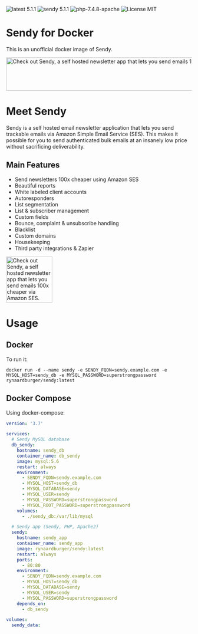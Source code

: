 ![latest 5.1.1](https://img.shields.io/badge/latest-5.1.1-green.svg?style=flat)
![sendy 5.1.1](https://img.shields.io/badge/sendy-5.1.1-brightgreen.svg) ![php-7.4.8-apache](https://img.shields.io/badge/php-7.4.8-orange.svg) ![License MIT](https://img.shields.io/badge/license-MIT-blue.svg)

# Sendy for Docker

This is an unofficial docker image of Sendy.

<a href="https://sendy.co/?ref=kJgvA" title=""><img src="https://sendy.co/images/banners/728x90_var2.jpg" alt="Check out Sendy, a self hosted newsletter app that lets you send emails 100x cheaper via Amazon SES." width="728" height="90"/></a>

# Meet Sendy

Sendy is a self hosted email newsletter application that lets you send trackable emails via Amazon Simple Email Service (SES). This makes it possible for you to send authenticated bulk emails at an insanely low price without sacrificing deliverability.

## Main Features

- Send newsletters 100x cheaper using Amazon SES
- Beautiful reports
- White labeled client accounts
- Autoresponders
- List segmentation
- List & subscriber management
- Custom fields
- Bounce, complaint & unsubscribe handling
- Blacklist
- Custom domains
- Housekeeping
- Third party integrations & Zapier

<a href="https://sendy.co/?ref=kJgvA" title=""><img src="https://sendy.co/images/banners/125x125_var2.jpg" alt="Check out Sendy, a self hosted newsletter app that lets you send emails 100x cheaper via Amazon SES." width="125" height="125"/></a>

# Usage

## Docker

To run it:

```terminal
docker run -d --name sendy -e SENDY_FQDN=sendy.example.com -e MYSQL_HOST=sendy_db -e MYSQL_PASSWORD=superstrongpassword rynaardburger/sendy:latest
```

## Docker Compose

Using docker-compose:

```yml
version: '3.7'

services:
  # Sendy MySQL database
  db_sendy:
    hostname: sendy_db
    container_name: db_sendy
    image: mysql:5.6
    restart: always
    environment:
      - SENDY_FQDN=sendy.example.com
      - MYSQL_HOST=sendy_db
      - MYSQL_DATABASE=sendy
      - MYSQL_USER=sendy
      - MYSQL_PASSWORD=superstrongpassword
      - MYSQL_ROOT_PASSWORD=superstrongpassword
    volumes:
      - ./sendy_db:/var/lib/mysql

  # Sendy app (Sendy, PHP, Apache2)
  sendy:
    hostname: sendy_app
    container_name: sendy_app
    image: rynaardburger/sendy:latest
    restart: always
    ports:
      - 80:80
    environment:
      - SENDY_FQDN=sendy.example.com
      - MYSQL_HOST=sendy_db
      - MYSQL_DATABASE=sendy
      - MYSQL_USER=sendy
      - MYSQL_PASSWORD=superstrongpassword
    depends_on:
      - db_sendy

volumes:
  sendy_data:
```
